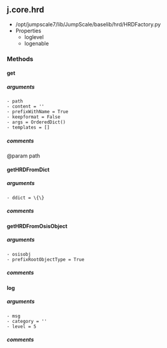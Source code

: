 ## j.core.hrd

- /opt/jumpscale7/lib/JumpScale/baselib/hrd/HRDFactory.py
- Properties
    - loglevel
    - logenable

### Methods

#### get 
##### arguments

    - path
    - content = ''
    - prefixWithName = True
    - keepformat = False
    - args = OrderedDict()
    - templates = []

##### comments

@param path

#### getHRDFromDict 
##### arguments

    - ddict = \{\}

##### comments

#### getHRDFromOsisObject 
##### arguments

    - osisobj
    - prefixRootObjectType = True

##### comments

#### log 
##### arguments

    - msg
    - category = ''
    - level = 5

##### comments

